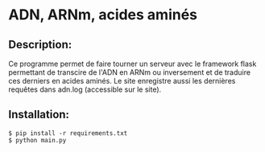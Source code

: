 # ADN, ARNm, acides aminés
## Description:
Ce programme permet de faire tourner un serveur avec le framework flask permettant de transcire de l'ADN en ARNm ou inversement et de traduire ces derniers en acides aminés.
Le site enregistre aussi les dernières requêtes dans adn.log (accessible sur le site).

## Installation:
```
$ pip install -r requirements.txt
$ python main.py
```
